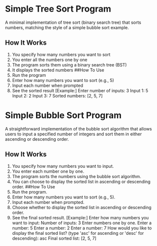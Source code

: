 # Simple Tree Sort Program
A minimal implementation of tree sort (binary search tree) that sorts numbers, matching the style of a simple bubble sort example.
## How It Works
1. You specify how many numbers you want to sort
2. You enter all the numbers one by one
3. The program sorts them using a binary search tree (BST)
4. It displays the sorted numbers
##How To Use
1. Run the program
2. Enter how many numbers you want to sort (e.g., 5)
3. Input each number when prompted
4. See the sorted result
[Example:]
Enter number of inputs: 3
Input 1: 5
Input 2: 2
Input 3: 7
Sorted numbers: [2, 5, 7]


# Simple Bubble Sort Program
A straightforward implementation of the bubble sort algorithm that allows users to input a specified number of integers and sort them in either ascending or descending order.
## How It Works
1. You specify how many numbers you want to input.
2. You enter each number one by one.
3. The program sorts the numbers using the bubble sort algorithm.
4. You can choose to display the sorted list in ascending or descending order.
##How To Use
1. Run the program.
2. Enter how many numbers you want to sort (e.g., 5).
3. Input each number when prompted.
4. Choose whether to display the sorted list in ascending or descending order.
5. See the final sorted result.
[Example:]
Enter how many numbers you want to input:
Number of inputs: 3
Enter numbers one by one.
Enter a number: 5
Enter a number: 2
Enter a number: 7
How would you like to display the final sorted list? (type 'asc' for ascending or 'desc' for descending): asc
Final sorted list: [2, 5, 7]
